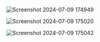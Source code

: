 #
![Screenshot 2024-07-09 174949](https://github.com/Ankitsingh0460/Restaurant--App-MERN/assets/101083216/ad8c87f3-b75b-4c26-bd0f-e01a1f4078ca)

![Screenshot 2024-07-09 175020](https://github.com/Ankitsingh0460/Restaurant--App-MERN/assets/101083216/9292626f-8138-42f9-97e6-8b0de76a1f2a)

![Screenshot 2024-07-09 175042](https://github.com/Ankitsingh0460/Restaurant--App-MERN/assets/101083216/be28b52d-4ed0-4c5f-a086-06a5237c95f0)

